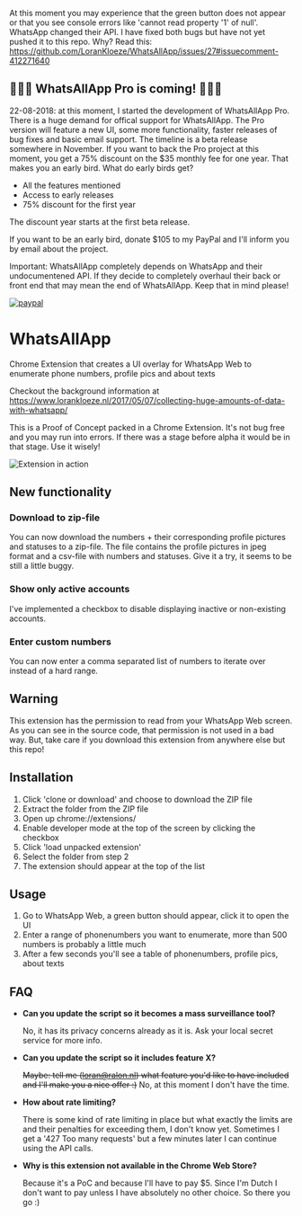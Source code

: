 At this moment you may experience that the green button does not appear or that you see console errors like 'cannot read property '1' of null'. WhatsApp changed their API. I have fixed both bugs but have not yet pushed it to this repo. Why? Read this: https://github.com/LoranKloeze/WhatsAllApp/issues/27#issuecomment-412271640

## 🎉🎈🎉 WhatsAllApp Pro is coming! 🎉🎈🎉 
22-08-2018: at this moment, I started the development of WhatsAllApp Pro. There is a huge demand for offical support for WhatsAllApp. The Pro version will feature a new UI, some more functionality, faster releases of bug fixes and basic email support. The timeline is a beta release somewhere in November.
If you want to back the Pro project at this moment, you get a 75% discount on the $35 monthly fee for one year. That makes you an early bird. What do early birds get?
- All the features mentioned
- Access to early releases
- 75% discount for the first year

The discount year starts at the first beta release.

If you want to be an early bird, donate $105 to my PayPal and I'll inform you by email about the project.

Important: WhatsAllApp completely depends on WhatsApp and their undocumentened API. If they decide to completely overhaul their back or front end that may mean the end of WhatsAllApp. Keep that in mind please!

[![paypal](https://www.paypalobjects.com/en_US/i/btn/btn_donateCC_LG.gif)](https://www.paypal.com/cgi-bin/webscr?cmd=_s-xclick&hosted_button_id=PHVYMCEVZNLPA)



# WhatsAllApp
Chrome Extension that creates a UI overlay for WhatsApp Web to enumerate phone numbers, profile pics and about texts

Checkout the background information at https://www.lorankloeze.nl/2017/05/07/collecting-huge-amounts-of-data-with-whatsapp/
 
This is a Proof of Concept packed in a Chrome Extension. It's not bug free and you may run into errors. If there was a stage before alpha it would be in that stage. Use it wisely!

![Extension in action](https://www.lorankloeze.nl/wp-content/uploads/2017/05/whatsapp_script_2.png "Extension in action")

## New functionality
### Download to zip-file
You can now download the numbers + their corresponding profile pictures and statuses to a zip-file. The file contains the profile pictures in jpeg format and a csv-file with numbers and statuses. Give it a try, it seems to be still a little buggy.

### Show only active accounts
I've implemented a checkbox to disable displaying inactive or non-existing accounts.

### Enter custom numbers
You can now enter a comma separated list of numbers to iterate over instead of a hard range.

## Warning
This extension has the permission to read from your WhatsApp Web screen. As you can see in the source code, that permission is not used in a bad way. But, take care if you download this extension from anywhere else but this repo!

## Installation
1. Click 'clone or download' and choose to download the ZIP file
2. Extract the folder from the ZIP file
3. Open up chrome://extensions/ 
4. Enable developer mode at the top of the screen by clicking the checkbox
5. Click 'load unpacked extension'
6. Select the folder from step 2
7. The extension should appear at the top of the list

## Usage
1. Go to WhatsApp Web, a green button should appear, click it to open the UI
2. Enter a range of phonenumbers you want to enumerate, more than 500 numbers is probably a little much 
3. After a few seconds you'll see a table of phonenumbers, profile pics, about texts

## FAQ
* __Can you update the script so it becomes a mass surveillance tool?__

   No, it has its privacy concerns already as it is. Ask your local secret service for more info.
   
* __Can you update the script so it includes feature X?__

   ~~Maybe: tell me (loran@ralon.nl) what feature you'd like to have included and I'll make you a nice offer :)~~
   No, at this moment I don't have the time.

* __How about rate limiting?__

   There is some kind of rate limiting in place but what exactly the limits are and their penalties for exceeding them, I don't know yet. Sometimes I get a '427 Too many requests' but a few minutes later I can continue using the API calls.

* __Why is this extension not available in the Chrome Web Store?__

   Because it's a PoC and because I'll have to pay $5. Since I'm Dutch I don't want to pay unless I have absolutely no other choice. So there you go :)
   
